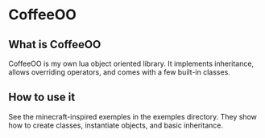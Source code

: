 # CoffeeOO
## What is CoffeeOO
CoffeeOO is my own lua object oriented library. It implements inheritance,
allows overriding operators, and comes with a few built-in classes.

## How to use it
See the minecraft-inspired exemples in the exemples directory.
They show how to create classes, instantiate objects, and basic inheritance.
